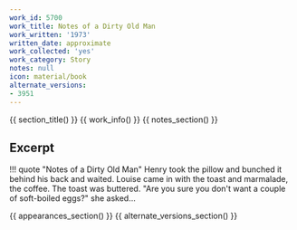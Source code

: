 ```yaml
---
work_id: 5700
work_title: Notes of a Dirty Old Man
work_written: '1973'
written_date: approximate
work_collected: 'yes'
work_category: Story
notes: null
icon: material/book
alternate_versions:
- 3951
---
```


{{ section_title() }}
{{ work_info() }}
{{ notes_section() }}
## Excerpt
!!! quote "Notes of a Dirty Old Man"
    Henry took the pillow and bunched it behind his back and waited. Louise came in with the toast and marmalade, the coffee. The toast was buttered.
    "Are you sure you don't want a couple of soft-boiled eggs?" she asked...

{{ appearances_section() }}
{{ alternate_versions_section() }}